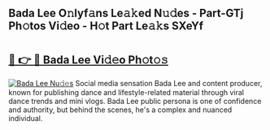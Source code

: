 ## Bada Lee O𝚗lyf𝚊ns Le𝚊𝚔ed N𝚞𝚍es - Part-GTj Ph𝚘tos Vi𝚍eo - H𝚘t Part Le𝚊𝚔s SXeYf

# <h2><a href="http://hfetxg6.feru.top/?c=Bada+Lee">🔗 👉 🔴 Bada Lee Vi𝚍𝚎o Ph𝚘t𝚘𝚜</a></h2>

[![Bada Lee Nu𝚍𝚎s](https://i.imgur.com/0TWrTi3.gif)](http://hfetxg6.feru.top/?c=Bada+Lee)
Social media sensation Bada Lee and content producer, known for publishing dance and lifestyle-related material through viral dance trends and mini vlogs. Bada Lee public persona is one of confidence and authority, but behind the scenes, he's a complex and nuanced individual. 
